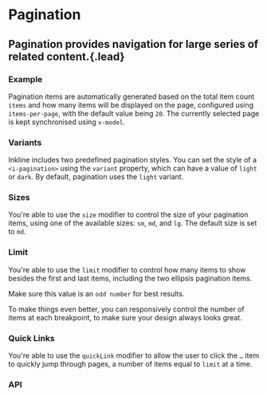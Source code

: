 # Pagination
## Pagination provides navigation for large series of related content.{.lead}

### Example
Pagination items are automatically generated based on the total item count `items` and how many items will be displayed on the page, configured using `items-per-page`, with the default value being `20`. The currently selected page is kept synchronised using `v-model`.

<i-code-preview title="Pagination Example">
<i-pagination v-model="currentPage" :items="300" :items-per-page="20"></i-pagination>
<template slot="html">

~~~html
<i-pagination v-model="currentPage" :items="300" :items-per-page="20"></i-pagination>
~~~

</template>
<template slot="js">

~~~js
export default {
  data () {
    return {
      currentPage: 1
    };
  }
}
~~~

</template>
</i-code-preview>


### Variants
Inkline includes two predefined pagination styles. You can set the style of a `<i-pagination>` using the `variant` property, which can have a value of `light` or `dark`. By default, pagination uses the `light` variant.

<i-code-preview title="Pagination Variants">
<i-pagination v-model="currentPageLight" variant="light" :items="100" :items-per-page="10" class="_margin-bottom-1"></i-pagination>
<i-pagination v-model="currentPageDark" variant="dark" :items="100" :items-per-page="10"></i-pagination>
<template slot="html">

~~~html
<i-pagination v-model="currentPage" variant="light" :items="100" :items-per-page="10"></i-pagination>
~~~
~~~html
<i-pagination v-model="currentPage" variant="dark" :items="100" :items-per-page="10"></i-pagination>
~~~

</template>
<template slot="js">

~~~js
export default {
  data () {
    return {
      currentPage: 1
    };
  }
}
~~~

</template>
</i-code-preview>

### Sizes
You're able to use the `size` modifier to control the size of your pagination items, using one of the available sizes: `sm`, `md`, and `lg`. The default size is set to `md`.

<i-code-preview title="Pagination Sizes">
<div>
<i-pagination v-model="currentPageSm" size="sm" :items="100" :items-per-page="10" class="_margin-bottom-1"></i-pagination>
<i-pagination v-model="currentPageMd" size="md" :items="100" :items-per-page="10" class="_margin-bottom-1"></i-pagination>
<i-pagination v-model="currentPageLg" size="lg" :items="100" :items-per-page="10"></i-pagination>
</div>
<template slot="html">

~~~html
<i-pagination v-model="currentPage" size="sm" :items="100" :items-per-page="10"></i-pagination>
~~~
~~~html
<i-pagination v-model="currentPage" size="md" :items="100" :items-per-page="10"></i-pagination>
~~~
~~~html
<i-pagination v-model="currentPage" size="lg" :items="100" :items-per-page="10"></i-pagination>
~~~

</template>
<template slot="js">

~~~js
export default {
  data () {
    return {
      currentPage: 1
    };
  }
}
~~~

</template>
</i-code-preview>

### Limit
You're able to use the `limit` modifier to control how many items to show besides the first and last items, including the two ellipsis pagination items. 

Make sure this value is an `odd number` for best results.

<i-code-preview title="Pagination Limit">
<div>
<i-pagination v-model="currentPagePageLimit" :limit="3" :items="100" :items-per-page="10"></i-pagination>
</div>
<template slot="html">

~~~html
<i-pagination v-model="currentPage" :limit="3" :items="100" :items-per-page="10"></i-pagination>
~~~

</template>
<template slot="js">

~~~js
export default {
  data () {
    return {
      currentPage: 1
    };
  }
}
~~~

</template>
</i-code-preview>

To make things even better, you can responsively control the number of items at each breakpoint, to make sure your design always looks great.

<i-code-preview title="Pagination Responsive Limit">
<div>
<i-pagination v-model="currentPagePageLimitResponsive" :limit="pageLimit" :items="100" :items-per-page="10"></i-pagination>
</div>
<template slot="html">

~~~html
<i-pagination v-model="currentPage" :limit="pageLimit" :items="100" :items-per-page="10"></i-pagination>
~~~

</template>
<template slot="js">

~~~js
export default {
  data () {
    return {
      currentPage: 1,
      pageLimit: {
          xs: 3,
          sm: 5,
          md: 7
      }
    };
  }
}
~~~

</template>
</i-code-preview>


### Quick Links
You're able to use the `quickLink` modifier to allow the user to click the `…` item to quickly jump through pages, a number of items equal to `limit` at a time. 

<i-code-preview title="Pagination Quick Link">
<div>
<i-pagination v-model="currentPageQuickLink" quick-link :items="100" :items-per-page="10"></i-pagination>
</div>
<template slot="html">

~~~html
<i-pagination v-model="currentPage" quick-link :items="100" :items-per-page="10"></i-pagination>
~~~

</template>
<template slot="js">

~~~js
export default {
  data () {
    return {
      currentPage: 1
    };
  }
}
~~~

</template>
</i-code-preview>


### API

<i-api-preview title="Pagination API" markup="i-pagination" expanded link="https://github.com/inkline/inkline/tree/master/packages/inkline/src/components/Pagination">
    <template slot="props">
        <i-table bordered responsive>
            <thead>
                <tr>
                    <th>Property</th>
                    <th>Description</th>
                    <th>Type</th>
                    <th>Accepted</th>
                    <th>Default</th>
                </tr>
            </thead>
            <tbody>
                <tr>
                    <td>items</td>
                    <td>Sets the total number of items to paginate.</td>
                    <td><code>Number</code></td>
                    <td></td>
                    <td><code>0</code></td>
                </tr>
                <tr>
                    <td>itemsPerPage</td>
                    <td>Sets the number of items per pagination entry.</td>
                    <td><code>Number</code></td>
                    <td></td>
                    <td><code>20</code></td>
                </tr>
                <tr>
                    <td>limit</td>
                    <td>Sets the maximum number of pagination elements to display at a time.</td>
                    <td><code>Number</code>, <code>Object</code></td>
                    <td><code>n % 2 === 1</code></td>
                    <td><code>{ xs: 3, sm: 5 }</code></td>
                </tr>
                <tr>
                    <td>quickLink</td>
                    <td>Enables pagination quick links.</td>
                    <td><code>Boolean</code></td>
                    <td><code>true</code>, <code>false</code></td>
                    <td><code>false</code></td>
                </tr>
                <tr>
                    <td>size</td>
                    <td>Sets the size of the pagination component.</td>
                    <td><code>String</code></td>
                    <td><code>sm</code>, <code>md</code>, <code>lg</code></td>
                    <td><code>md</code></td>
                </tr>
                <tr>
                    <td>value</td>
                    <td>Sets the currently selected pagination entry.</td>
                    <td><code>Number</code></td>
                    <td></td>
                    <td><code>1</code></td>
                </tr>
                <tr>
                    <td>variant</td>
                    <td>Sets the color variant of the pagination component.</td>
                    <td><code>String</code></td>
                    <td><code>light</code>, <code>dark</code></td>
                    <td><code>light</code></td>
                </tr>
            </tbody>
        </i-table>
    </template>
    <template slot="slots">
        <i-table bordered responsive class="_margin-bottom-0">
            <thead>
                <tr>
                    <th>Name</th>
                    <th>Description</th>
                </tr>
            </thead>
            <tbody>
                <tr>
                    <td>default</td>
                    <td>Slot for pagination component default content.</td>
                </tr>
                <tr>
                    <td>next</td>
                    <td>Slot for pagination component next button content.</td>
                </tr>
                <tr>
                    <td>previous</td>
                    <td>Slot for pagination component previous button content.</td>
                </tr>
            </tbody>
        </i-table>
    </template>
    <template slot="events">
        <i-table bordered responsive class="_margin-bottom-0">
            <thead>
                <tr>
                    <th>Name</th>
                    <th>Description</th>
                    <th>Prototype</th>
                </tr>
            </thead>
            <tbody>
                <tr>
                    <td>change</td>
                    <td>Emitted when active item changes.</td>
                    <td><code>(item: Number) => {}</code></td>
                </tr>
                <tr>
                    <td>input</td>
                    <td>Emitted when active item changes. Used together with <code>v-model</code>.</td>
                    <td><code>(item: Number) => {}</code></td>
                </tr>
            </tbody>
        </i-table>
    </template>
</i-api-preview>
